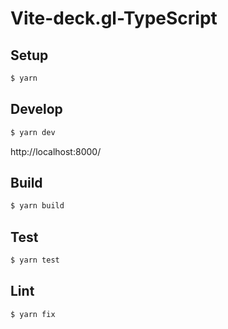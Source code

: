 # Vite-deck.gl-TypeScript

## Setup

```bash
$ yarn
```

## Develop

```bash
$ yarn dev
```

http://localhost:8000/

## Build

```bash
$ yarn build
```

## Test

```bash
$ yarn test
```

## Lint

```bash
$ yarn fix
```
